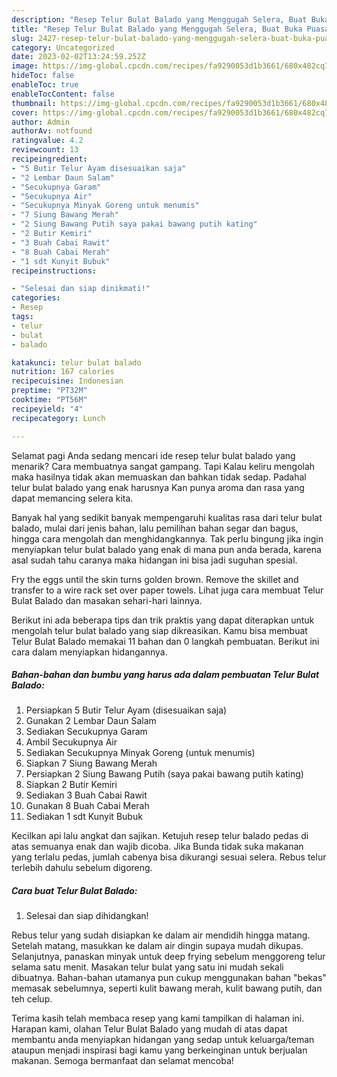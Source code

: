 ```yaml
---
description: "Resep Telur Bulat Balado yang Menggugah Selera, Buat Buka Puasa Bikin Ngiler"
title: "Resep Telur Bulat Balado yang Menggugah Selera, Buat Buka Puasa Bikin Ngiler"
slug: 2427-resep-telur-bulat-balado-yang-menggugah-selera-buat-buka-puasa-bikin-ngiler
category: Uncategorized
date: 2023-02-02T13:24:59.252Z
image: https://img-global.cpcdn.com/recipes/fa9290053d1b3661/680x482cq70/telur-bulat-balado-foto-resep-utama.jpg
hideToc: false
enableToc: true
enableTocContent: false
thumbnail: https://img-global.cpcdn.com/recipes/fa9290053d1b3661/680x482cq70/telur-bulat-balado-foto-resep-utama.jpg
cover: https://img-global.cpcdn.com/recipes/fa9290053d1b3661/680x482cq70/telur-bulat-balado-foto-resep-utama.jpg
author: Admin
authorAv: notfound
ratingvalue: 4.2
reviewcount: 13
recipeingredient:
- "5 Butir Telur Ayam disesuaikan saja"
- "2 Lembar Daun Salam"
- "Secukupnya Garam"
- "Secukupnya Air"
- "Secukupnya Minyak Goreng untuk menumis"
- "7 Siung Bawang Merah"
- "2 Siung Bawang Putih saya pakai bawang putih kating"
- "2 Butir Kemiri"
- "3 Buah Cabai Rawit"
- "8 Buah Cabai Merah"
- "1 sdt Kunyit Bubuk"
recipeinstructions:

- "Selesai dan siap dinikmati!"
categories:
- Resep
tags:
- telur
- bulat
- balado

katakunci: telur bulat balado 
nutrition: 167 calories
recipecuisine: Indonesian
preptime: "PT32M"
cooktime: "PT56M"
recipeyield: "4"
recipecategory: Lunch

---
```



Selamat pagi Anda sedang mencari ide resep telur bulat balado yang menarik? Cara membuatnya sangat gampang. Tapi Kalau keliru mengolah maka hasilnya tidak akan memuaskan dan bahkan tidak sedap. Padahal telur bulat balado yang enak harusnya Kan punya aroma dan rasa yang dapat memancing selera kita.


Banyak hal yang sedikit banyak mempengaruhi kualitas rasa dari telur bulat balado, mulai dari jenis bahan, lalu pemilihan bahan segar dan bagus, hingga cara mengolah dan menghidangkannya. Tak perlu bingung jika ingin menyiapkan telur bulat balado yang enak di mana pun anda berada, karena asal sudah tahu caranya maka hidangan ini bisa jadi suguhan spesial.

Fry the eggs until the skin turns golden brown. Remove the skillet and transfer to a wire rack set over paper towels. Lihat juga cara membuat Telur Bulat Balado dan masakan sehari-hari lainnya.


Berikut ini ada beberapa tips dan trik praktis yang dapat diterapkan untuk mengolah telur bulat balado yang siap dikreasikan. Kamu bisa membuat Telur Bulat Balado memakai 11 bahan dan 0 langkah pembuatan. Berikut ini cara dalam menyiapkan hidangannya.

<!--inarticleads1-->

##### Bahan-bahan dan bumbu yang harus ada dalam pembuatan Telur Bulat Balado:

1. Persiapkan 5 Butir Telur Ayam (disesuaikan saja)
1. Gunakan 2 Lembar Daun Salam
1. Sediakan Secukupnya Garam
1. Ambil Secukupnya Air
1. Sediakan Secukupnya Minyak Goreng (untuk menumis)
1. Siapkan 7 Siung Bawang Merah
1. Persiapkan 2 Siung Bawang Putih (saya pakai bawang putih kating)
1. Siapkan 2 Butir Kemiri
1. Sediakan 3 Buah Cabai Rawit
1. Gunakan 8 Buah Cabai Merah
1. Sediakan 1 sdt Kunyit Bubuk


Kecilkan api lalu angkat dan sajikan. Ketujuh resep telur balado pedas di atas semuanya enak dan wajib dicoba. Jika Bunda tidak suka makanan yang terlalu pedas, jumlah cabenya bisa dikurangi sesuai selera. Rebus telur terlebih dahulu sebelum digoreng. 

<!--inarticleads2-->

##### Cara buat Telur Bulat Balado:


1. Selesai dan siap dihidangkan!

Rebus telur yang sudah disiapkan ke dalam air mendidih hingga matang. Setelah matang, masukkan ke dalam air dingin supaya mudah dikupas. Selanjutnya, panaskan minyak untuk deep frying sebelum menggoreng telur selama satu menit. Masakan telur bulat yang satu ini mudah sekali dibuatnya. Bahan-bahan utamanya pun cukup menggunakan bahan &#34;bekas&#34; memasak sebelumnya, seperti kulit bawang merah, kulit bawang putih, dan teh celup. 

Terima kasih telah membaca resep yang kami tampilkan di halaman ini. Harapan kami, olahan Telur Bulat Balado yang mudah di atas dapat membantu anda menyiapkan hidangan yang sedap untuk keluarga/teman ataupun menjadi inspirasi bagi kamu yang berkeinginan untuk berjualan makanan. Semoga bermanfaat dan selamat mencoba!
